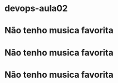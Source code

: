 # devops-aula02

# Não tenho musica favorita
# Não tenho musica favorita
# Não tenho musica favorita

